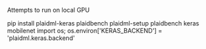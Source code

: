 Attempts to run on local GPU

pip install plaidml-keras plaidbench
plaidml-setup
plaidbench keras mobilenet
import os; os.environ['KERAS_BACKEND'] = 'plaidml.keras.backend'